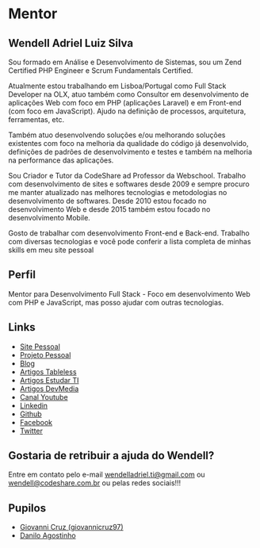 # Mentor

## Wendell Adriel Luiz Silva

Sou formado em Análise e Desenvolvimento de Sistemas, sou um Zend Certified PHP Engineer e
Scrum Fundamentals Certified.  

Atualmente estou trabalhando em Lisboa/Portugal como Full Stack Developer na OLX, atuo também como Consultor em desenvolvimento de aplicações Web com foco em PHP (aplicações Laravel) e em Front-end (com foco em JavaScript). Ajudo na definição de processos, arquitetura, ferramentas, etc.  

Também atuo desenvolvendo soluções e/ou melhorando soluções existentes com foco na melhoria da qualidade
do código já desenvolvido, definições de padrões de desenvolvimento e testes e também na melhoria na
performance das aplicações.

Sou Criador e Tutor da CodeShare ad Professor da Webschool. Trabalho com desenvolvimento de sites e softwares
desde 2009 e sempre procuro me manter atualizado nas melhores tecnologias e metodologias no desenvolvimento de
softwares. Desde 2010 estou focado no desenvolvimento Web e desde 2015 também estou focado no desenvolvimento Mobile.

Gosto de trabalhar com desenvolvimento Front-end e Back-end. Trabalho com diversas tecnologias e você pode conferir a lista completa de minhas skills em meu site pessoal

## Perfil

Mentor para Desenvolvimento Full Stack - Foco em desenvolvimento Web com PHP e JavaScript, mas posso ajudar com outras tecnologias.

## Links

- [Site Pessoal](http://wendelladriel.github.io)
- [Projeto Pessoal](http://codeshare.com.br)
- [Blog](http://education.codeshare.com.br)
- [Artigos Tableless](tableless.com.br/author/wendell_adriel/)
- [Artigos Estudar TI](http://www.estudarti.com.br/author/wendell/)
- [Artigos DevMedia](http://www.devmedia.com.br/space/wendell-adriel-luiz-silva)
- [Canal Youtube](https://www.youtube.com/channel/UCses0spCIjoKs_s0Z1DL6aw)
- [Linkedin](https://br.linkedin.com/in/wendelladrielti/en)
- [Github](https://github.com/WendellAdriel)
- [Facebook](https://facebook.com/wendell.adriel.7)
- [Twitter](https:///twitter.com/wendell_adriel)


## Gostaria de retribuir a ajuda do Wendell?

Entre em contato pelo e-mail wendelladriel.ti@gmail.com ou wendell@codeshare.com.br ou pelas redes sociais!!!

## Pupilos

- [Giovanni Cruz (giovannicruz97)](/pupilos/perfis/giovannicruz97.md)
- [Danilo Agostinho](https://github.com/DaniloAgostinho)
